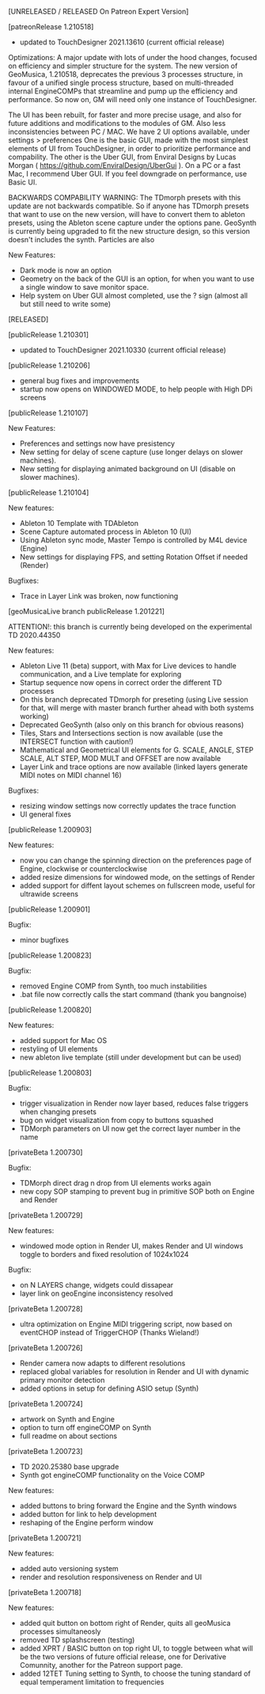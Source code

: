 [UNRELEASED / RELEASED On Patreon Expert Version]

[patreonRelease 1.210518]

- updated to TouchDesigner 2021.13610 (current official release)

Optimizations:
A major update with lots of under the hood changes, focused on efficiency and simpler structure for the system. The new version of GeoMusica, 1.210518, deprecates the previous 3 processes structure, in favour of a unified single process structure, based on multi-threaded internal EngineCOMPs that streamline and pump up the efficiency and performance.
So now on, GM will need only one instance of TouchDesigner.

The UI has been rebuilt, for faster and more precise usage, and also for future additions and modifications to the modules of GM.
Also less inconsistencies between PC / MAC.
We have 2 UI options available, under settings > preferences
One is the basic GUI, made with the most simplest elements of UI from TouchDesigner, in order to prioritize performance and compability.
The other is the Uber GUI, from Enviral Designs by Lucas Morgan ( https://github.com/EnviralDesign/UberGui ).
On a PC or a fast Mac, I recommend Uber GUI. If you feel downgrade on performance, use Basic UI.

BACKWARDS COMPABILITY WARNING:
The TDmorph presets with this update are not backwards compatible.
So if anyone has TDmorph presets that want to use on the new version, will have to convert them to ableton presets, using the Ableton scene capture under the options pane.
GeoSynth is currently being upgraded to fit the new structure design, so this version doesn't includes the synth. Particles are also

New Features:
- Dark mode is now an option
- Geometry on the back of the GUI is an option, for when you want to use a single window to save monitor space.
- Help system on Uber GUI almost completed, use the ? sign (almost all but still need to write some)


[RELEASED]

[publicRelease 1.210301]
- updated to TouchDesigner 2021.10330 (current official release)


[publicRelease 1.210206]

- general bug fixes and improvements
- startup now opens on WINDOWED MODE, to help people with High DPi screens

[publicRelease 1.210107]

New Features:
- Preferences and settings now have presistency 
- New setting for delay of scene capture (use longer delays on slower machines).
- New setting for displaying animated background on UI (disable on slower machines).

[publicRelease 1.210104]


New features:
- Ableton 10 Template with TDAbleton
- Scene Capture automated process in Ableton 10 (UI)
- Using Ableton sync mode, Master Tempo is controlled by M4L device (Engine)
- New settings for displaying FPS, and setting Rotation Offset if needed (Render)

Bugfixes:
- Trace in Layer Link was broken, now functioning

[geoMusicaLive branch publicRelease 1.201221]

ATTENTION!: this branch is currently being developed on the experimental TD 2020.44350

New features:
- Ableton Live 11 (beta) support, with Max for Live devices to handle communication, and a Live template for exploring
- Startup sequence now opens in correct order the different TD processes
- On this branch deprecated TDmorph for preseting (using Live session for that, will merge with master branch further ahead with both systems working)
- Deprecated GeoSynth (also only on this branch for obvious reasons)
- Tiles, Stars and Intersections section is now available (use the INTERSECT function with caution!)
- Mathematical and Geometrical UI elements for G. SCALE, ANGLE, STEP SCALE, ALT STEP, MOD MULT and OFFSET are now available
- Layer Link and trace options are now available (linked layers generate MIDI notes on MIDI channel 16)

Bugfixes:
- resizing window settings now correctly updates the trace function
- UI general fixes


[publicRelease 1.200903]

New features:
- now you can change the spinning direction on the preferences page of Engine, clockwise or counterclockwise
- added resize dimensions for windowed mode, on the settings of Render
- added support for diffent layout schemes on fullscreen mode, useful for ultrawide screens

[publicRelease 1.200901]

Bugfix:
- minor bugfixes

[publicRelease 1.200823]

Bugfix:
- removed Engine COMP from Synth, too much instabilities
- .bat file now correctly calls the start command (thank you bangnoise)

[publicRelease 1.200820]

New features:
- added support for Mac OS
- restyling of UI elements
- new ableton live template (still under development but can be used)


[publicRelease 1.200803]

Bugfix:
- trigger visualization in Render now layer based, reduces false triggers when changing presets
- bug on widget visualization from copy to buttons squashed
- TDMorph parameters on UI now get the correct layer number in the name


[privateBeta 1.200730]

Bugfix:
- TDMorph direct drag n drop from UI elements works again
- new copy SOP stamping to prevent bug in primitive SOP both on Engine and Render


[privateBeta 1.200729]

New features:
- windowed mode option in Render UI, makes Render and UI windows toggle to borders and fixed resolution of 1024x1024

Bugfix:
- on N LAYERS change, widgets could dissapear
- layer link on geoEngine inconsistency resolved

[privateBeta 1.200728]
- ultra optimization on Engine MIDI triggering script, now based on eventCHOP instead of TriggerCHOP (Thanks Wieland!)

[privateBeta 1.200726]
- Render camera now adapts to different resolutions
- replaced global variables for resolution in Render and UI with dynamic primary monitor detection
- added options in setup for defining ASIO setup (Synth)

[privateBeta 1.200724]
- artwork on Synth and Engine
- option to turn off engineCOMP on Synth
- full readme on about sections

[privateBeta 1.200723]

- TD 2020.25380 base upgrade
- Synth got engineCOMP functionality on the Voice COMP

New features:
- added buttons to bring forward the Engine and the Synth windows
- added button for link to help development
- reshaping of the Engine perform window


[privateBeta 1.200721]

New features:
- added auto versioning system
- render and resolution responsiveness on Render and UI


[privateBeta 1.200718]

New features:

- added quit button on bottom right of Render, quits all geoMusica processes simultaneosly
- removed TD splashscreen (testing)
- added XPRT / BASIC button on top right UI, to toggle between what will be the two versions of future official release, one for Derivative Comunnity, another for the Patreon support page.
- added 12TET Tuning setting to Synth, to choose the tuning standard of equal temperament limitation to frequencies


